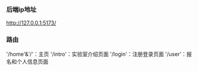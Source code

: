 ### 后端ip地址
http://127.0.0.1:5173/
### 路由
'/home'&'/'：主页
'/intro'：实验室介绍页面
'/login'：注册登录页面
'/user'：报名和个人信息页面